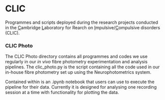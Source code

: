 # CLIC
Programmes and scripts deployed during the research projects conducted in the <ins>C</ins>ambridge <ins>L</ins>aboratory for Rearch on <ins>I</ins>mpulsive/<ins>C</ins>ompulsive disorders (CLIC).

### CLIC Photo

The CLIC Photo directory contains all programmes and codes we use regularly in our *in vivo* fibre photometry experimentation and analysis pipelines.
The clic_photo.py is the script containing all the code used in our in-house fibre photometry set up using the Neurophotometrics system.

Contained within is an .ipynb notebook that users can use to execute the pipeline for their data. Currently it is designed for analysing one recording session at a time with functionality for plotting the data.
